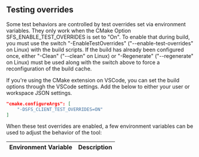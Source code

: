 ## Testing overrides

Some test behaviors are controlled by test overrides set via environment variables.
They only work when the CMake Option SFS_ENABLE_TEST_OVERRIDES is set to "On".
To enable that during build, you must use the switch "-EnableTestOverrides" ("--enable-test-overrides" on Linux) with the build scripts.
If the build has already been configured once, either "-Clean" ("--clean" on Linux) or "-Regenerate" ("--regenerate" on Linux) must be used along with the switch above to force a reconfiguration of the build cache.

If you're using the CMake extension on VSCode, you can set the build options through the VSCode settings. Add the below to either your user or workspace JSON settings.

```json
"cmake.configureArgs": [
    "-DSFS_CLIENT_TEST_OVERRIDES=ON"
]
```

When these test overrides are enabled, a few environment variables can be used to adjust the behavior of the tool:

| Environment Variable       | Description                                                                                 |
|----------------------------|---------------------------------------------------------------------------------------------|
